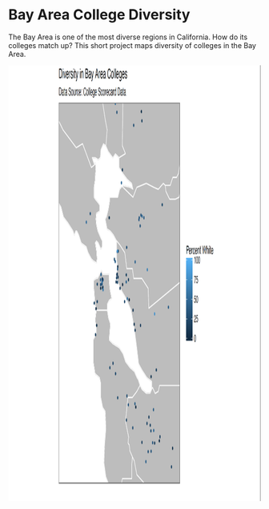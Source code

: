 # Bay Area College Diversity
The Bay Area is one of the most diverse regions in California. How do its colleges match up? This short project maps diversity of colleges in the Bay Area.

<img align="left" width="1326" height="870" src="https://github.com/jamesgwen/Bay-Area-College-Diversity/blob/main/Diversity.png">
